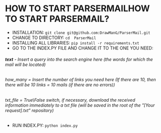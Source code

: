 # HOW TO START PARSERMAILHOW TO START PARSERMAIL?

-  INSTALLATION:
`git clone git@github.com:DrawManG/ParserMail.git`
-  CHANGE TO DIRECTORY:
`cd  ParserMail`
- INSTALLING ALL LIBRARIES:
`pip install -r requirements.txt`
-  GO TO THE INDEX.PY FILE AND CHANGE IT TO THE ONE YOU NEED:
###### **text** - Insert a query into the search engine here (the words for which the mail will be located)
###### how_many = Insert the number of links you need here (If there are 10, then there will be 10 links = 10 mails (if there are no errors))
###### txt_file = True\False switch, if necessary, download the received information immediately to a txt file (will be saved in the root of the "[Your request].txt" repository)
-  RUN INDEX.PY:
`python index.py`